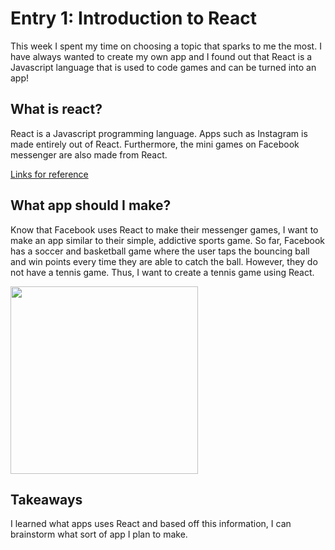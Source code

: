 # Entry 1: Introduction to React
This week I spent my time on choosing a topic that sparks to me the most. I have always wanted to create
my own app and I found out that React is a Javascript language that is used to code games and can be 
turned into an app! 

## What is react?
React is a Javascript programming language. Apps such as Instagram is made entirely out of React. 
Furthermore, the mini games on Facebook messenger are also made from React.

[Links for reference](http://blog.andrewray.me/reactjs-for-stupid-people/)

## What app should I make?
Know that Facebook uses React to make their messenger games, I want to make an app similar to their simple,
addictive sports game. So far, Facebook has a soccer and basketball game where the user taps the bouncing ball 
and win points every time they are able to catch the ball. However, they do not have a tennis game. Thus, 
I want to create a tennis game using React.

<img src="https://s-media-cache-ak0.pinimg.com/564x/52/93/e4/5293e4ec3708b5032643ae2f54efa9ec.jpg" style="width: 300px;" />

## Takeaways
I learned what apps uses React and based off this information, I can brainstorm what sort of app I plan to make.